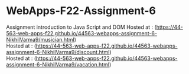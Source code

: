 # WebApps-F22-Assignment-6
Assignment introduction to Java Script and DOM
Hosted at : (https://44-563-web-apps-f22.github.io/44563-webapps-assignment-6-NikhilVarma9/musician.html)<br>
Hosted at : (https://44-563-web-apps-f22.github.io/44563-webapps-assignment-6-NikhilVarma9/discount.html)<br>
Hosted at : (https://44-563-web-apps-f22.github.io/44563-webapps-assignment-6-NikhilVarma9/vacation.html)